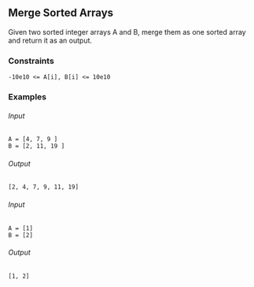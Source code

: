 ## Merge Sorted Arrays
Given two sorted integer arrays A and B, merge them as one sorted array and return it as an output.

### Constraints
```
-10e10 <= A[i], B[i] <= 10e10
```

### Examples
###### Input
```
A = [4, 7, 9 ]
B = [2, 11, 19 ]
```
###### Output
```
[2, 4, 7, 9, 11, 19]
```
###### Input
```
A = [1]
B = [2]
```
###### Output
```
[1, 2]
```